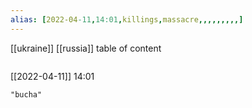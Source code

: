 ```yaml
---
alias: [2022-04-11,14:01,killings,massacre,,,,,,,,,]
---
```

[[ukraine]] [[russia]]
table of content
```toc
```

[[2022-04-11]] 14:01

```query
"bucha"
```